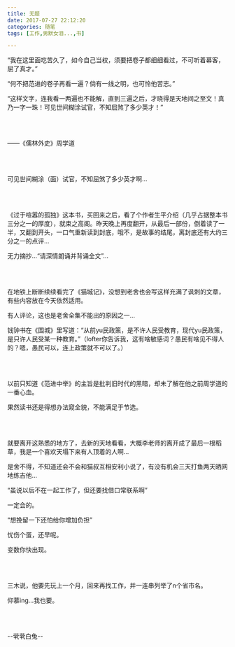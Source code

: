 ```yaml
---
title: 无题
date: 2017-07-27 22:12:20
categories: 随笔
tags: [工作,男默女泪...,书]

---
```

“我在这里面吃苦久了，如今自己当权，须要把卷子都细细看过，不可听着幕客，屈了真才。”

“何不把范进的卷子再看一遍？倘有一线之明，也可怜他苦志。”

“这样文字，连我看一两遍也不能解，直到三遍之后，才晓得是天地间之至文！真乃一字一珠！可见世间糊涂试官，不知屈煞了多少英才！”

<br /><br />

——《儒林外史》周学道

<br /><br />

可见世间糊涂（面）试官，不知屈煞了多少英才啊...

<br /><br />

《过于喧嚣的孤独》这本书，买回来之后，看了个作者生平介绍（几乎占据整本书三分之一的厚度），就束之高阁。昨天晚上再度翻开，从最后一部份，倒着读了一半，又翻到开头，一口气重新读到封底，哦不，是故事的结尾，离封底还有大约三分之一的点评...

无力摘抄…“请深情朗诵并背诵全文”…

<br /><br />

在地铁上断断续续看完了《猫城记》，没想到老舍也会写这样充满了讽刺的文章，有些内容放在今天依然适用。

有人评论，这也是老舍全集不能出的原因之一…

钱钟书在《围城》里写道：“从前yu民政策，是不许人民受教育，现代yu民政策，是只许人民受某一种教育。”（lofter你告诉我，这有啥敏感词？愚民有啥见不得人的？嗯，愚民可以，连上政策就不可以了。）

<br /><br />

以前只知道《范进中举》的主旨是批判旧时代的黑暗，却未了解在他之前周学道的一番心血。

果然读书还是得想办法窥全貌，不能满足于节选。

<br /><br />

就要离开这熟悉的地方了，去新的天地看看，大概李老师的离开成了最后一根稻草，我是一个喜欢天塌下来有人顶着的人啊...

是舍不得，不知道还会不会和猫叔互相安利小说了，有没有机会三天打鱼两天晒网地练吉他...

“虽说以后不在一起工作了，但还要找借口常联系啊”

一定会的。

“想挽留一下还怕给你增加负担”

忧伤个蛋，还早呢。

变数你快出现。

<br /><br />

三木说，他要先玩上一个月，回来再找工作，并一连串列举了n个省市名。

仰慕ing...我也要。

<br /><br />

--茕茕白兔--